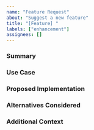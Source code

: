 ```yaml
---
name: "Feature Request"
about: "Suggest a new feature"
title: "[Feature] "
labels: ["enhancement"]
assignees: []
---
```


### Summary  
<!-- A brief description of the feature. -->

### Use Case  
<!-- Explain why this feature is useful. -->

### Proposed Implementation  
<!-- How do you propose implementing this feature? -->

### Alternatives Considered  
<!-- Have you thought of other ways to solve the same problem? -->

### Additional Context  
<!-- Any other relevant information or resources. -->
